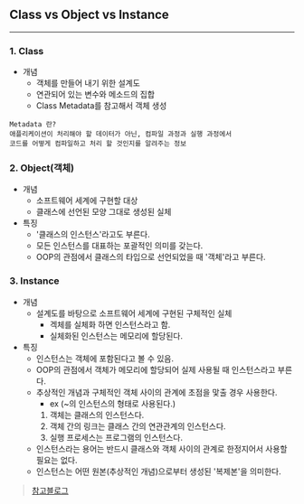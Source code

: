 ## Class vs Object vs Instance

---

### 1. Class

- 개념
  - 객체를 만들어 내기 위한 설계도
  - 연관되어 있는 변수와 메소드의 집합
  - Class Metadata를 참고해서 객체 생성

```
Metadata 란?
애플리케이션이 처리해야 할 데이터가 아닌, 컴파일 과정과 실행 과정에서
코드를 어떻게 컴파일하고 처리 할 것인지를 알려주는 정보

```

### 2. Object(객체)

- 개념
  - 소프트웨어 세계에 구현할 대상
  - 클래스에 선언된 모양 그대로 생성된 실체
- 특징
  - '클래스의 인스턴스'라고도 부른다.
  - 모든 인스턴스를 대표하는 포괄적인 의미를 갖는다.
  - OOP의 관점에서 클래스의 타입으로 선언되었을 때 '객체'라고 부른다.

### 3. Instance

- 개념
  - 설계도를 바탕으로 소프트웨어 세계에 구현된 구체적인 실체
    - 겍체를 실체화 하면 인스턴스라고 함.
    - 실체화된 인스턴스는 메모리에 할당된다.
- 특징
  - 인스턴스는 객체에 포함된다고 볼 수 있음.
  - OOP의 관점에서 객체가 메모리에 할당되어 실제 사용될 때 인스턴스라고 부른다.
  - 추상적인 개념과 구체적인 객체 사이의 관계에 초점을 맟출 경우 사용한다.
    - ex (~의 인스턴스의 형태로 사용된다.)
    1. 객체는 클래스의 인스턴스다.
    2. 객체 간의 링크는 클래스 간의 연관관계의 인스턴스다.
    3. 실행 프로세스는 프로그램의 인스턴스다.
  - 인스턴스라는 용어는 반드시 클래스와 객체 사이의 관계로 한정지어서 사용할 필요는 없다.
  - 인스턴스는 어떤 원본(추상적인 개념)으로부터 생성된 '복제본'을 의미한다.

> [참고블로그](https://gmlwjd9405.github.io/2018/09/17/class-object-instance.html)
